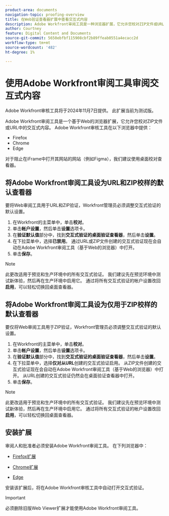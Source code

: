 ```yaml
---
product-area: documents
navigation-topic: proofing-overview
title: 在Web验证查看器扩展中查看交互式内容
description: Adobe Workfront审阅工具是一种浏览器扩展，它允许您校对ZIP文件或URL中的交互式内容。
author: Courtney
feature: Digital Content and Documents
source-git-commit: 5650ebfbf115908cbf2b89ffeab0551a4ecacc2d
workflow-type: tm+mt
source-wordcount: '482'
ht-degree: 1%

---
```



# 使用Adobe Workfront审阅工具审阅交互式内容

<span class="preview">Adobe Workfront审核工具将于2024年11月7日提供。 此扩展当前为测试版。</span>

Adobe Workfront审阅工具是一个基于Web的浏览器扩展，它允许您校对ZIP文件或URL中的交互式内容。 Adobe Workfront审核工具在以下浏览器中提供：

* Firefox
* Chrome
* Edge

对于阻止在iFrame中打开其网站的网站（例如Figma），我们建议使用桌面校对查看器。


## 将Adobe Workfront审阅工具设为URL和ZIP校样的默认查看器

要将Web审阅工具用于URL和ZIP验证，Workfront管理员必须调整交互式验证的默认设置。

1. 在Workfront的主菜单中，单击&#x200B;**校对**。
1. 单击&#x200B;**帐户设置**，然后单击&#x200B;**设置**&#x200B;选项卡。
1. 在&#x200B;**验证默认值**&#x200B;部分中，找到&#x200B;**交互式验证的桌面验证查看器**，然后单击&#x200B;**设置**。
1. 在下拉菜单中，选择&#x200B;**已禁用**。 通过URL或ZIP文件创建的交互式验证现在会自动在Adobe Workfront审阅工具（基于Web的浏览器）中打开。
1. 单击&#x200B;**保存**。

>[!NOTE]
>
>此更改适用于预览和生产环境中的所有交互式验证。 我们建议先在预览环境中测试新体验，然后再在生产环境中启用它。 通过将所有交互式验证的帐户设置改回&#x200B;**启用**，可以轻松切换回桌面查看器。

## 将Adobe Workfront审阅工具设为仅用于ZIP校样的默认查看器

要仅将Web审阅工具用于ZIP验证，Workfront管理员必须调整交互式验证的默认设置。

1. 在Workfront的主菜单中，单击&#x200B;**校对**。
1. 单击&#x200B;**帐户设置**，然后单击&#x200B;**设置**&#x200B;选项卡。
1. 在&#x200B;**验证默认值**&#x200B;部分中，找到&#x200B;**交互式验证的桌面验证查看器**，然后单击&#x200B;**设置**。
1. 在下拉菜单中，选择&#x200B;**仅对从URL**&#x200B;创建的交互式验证启用。 从ZIP文件创建的交互式验证现在会自动在Adobe Workfront审阅工具（基于Web的浏览器）中打开。 从URL创建的交互式验证仍然会在桌面验证查看器中打开。
1. 单击&#x200B;**保存**。

>[!NOTE]
>
>此更改适用于预览和生产环境中的所有交互式验证。 我们建议先在预览环境中测试新体验，然后再在生产环境中启用它。 通过将所有交互式验证的帐户设置改回&#x200B;**启用**，可以轻松切换回桌面查看器。

## 安装扩展

审阅人和批准者必须安装Adobe Workfront审阅工具。 在下列浏览器中：

* [Firefox扩展](https://addons.mozilla.org/en-US/firefox/addon/adobe-workfront-review-tool/)

* [Chrome扩展](https://chromewebstore.google.com/detail/adobe-workfront-review-to/lhdepbgeilldghlfnankdnponhljpgml)

* [Edge](https://microsoftedge.microsoft.com/addons/detail/adobe-workfront-review-to/llhapmaiiddmcamgeapaipjpagnoijen)

安装该扩展后，将在Adobe Workfront审核工具中自动打开交互式验证。

>[!IMPORTANT]
>
>必须删除旧版Web Viewer扩展才能使用Adobe Workfront审阅工具。




